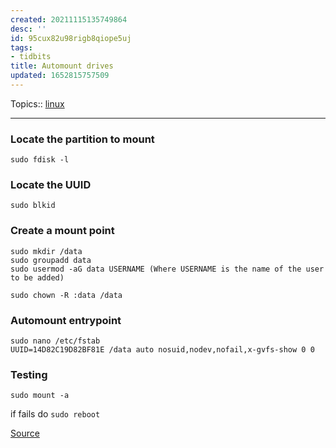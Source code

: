 ```yaml
---
created: 20211115135749864
desc: ''
id: 95cux82u98rigb8qiope5uj
tags:
- tidbits
title: Automount drives
updated: 1652815757509
---
```

   
Topics::  [linux](../topics/linux.md)   
   
   
---   
   
### Locate the partition to mount   
   
`sudo fdisk -l`   
   
### Locate the UUID   
   
`sudo blkid`   
   
### Create a mount point   
   
    sudo mkdir /data   
    sudo groupadd data   
    sudo usermod -aG data USERNAME (Where USERNAME is the name of the user to be added)   
   
    sudo chown -R :data /data   
   
### Automount entrypoint   
   
`sudo nano /etc/fstab`   
`UUID=14D82C19D82BF81E /data auto nosuid,nodev,nofail,x-gvfs-show 0 0`   
   
### Testing   
   
`sudo mount -a`   
   
if fails do `sudo reboot`   
   
[Source](https://www.techrepublic.com/article/how-to-properly-automount-a-drive-in-ubuntu-linux/)